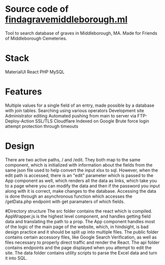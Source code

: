 # Source code of [findagravemiddleborough.ml](https://findagravemiddleborough.ml)
Tool to search database of graves in Middleborough, MA. Made for Friends of Middleborough Cemeteries.

# Stack

MaterialUI
React
PHP
MySQL

# Features

Multiple values for a single field of an entry, made possible by a database with join tables.
Searching using various operators
Development site
Administrator editing
Automated pushing from main to server via FTP-Deploy-Action
SSL/TLS
Cloudflare
Indexed on Google
Brute force login attempt protection through timeouts


# Design 

There are two active paths, / and /edit. They both map to the same <App /> component, which is initialized with information about the fields from the same json file used to help convert the input xlsx to sql. However, when the edit path is accessed, there is an "edit" parameter which is passed to the App component as well, which renders all the data as links, which take you to a page where you can modify the data and then if the password you input along with it is correct, make changes to the database. Accessing the data is done through an asynchronous function which accesses the /getData.php endpoint with get paramaters of which fields.  


#Directory structure
The src folder contains the react which is compiled. AppWrapper.js is the highest level component, and handles getting field data and translating the path to a prop. The App component handles most of the logic of the main page of the website, which, in hindsight, is bad design practice and it should be split up into multiple files.  The public folder contains certain accessory files, like Google Search Verification, as well as files necessary to properly direct traffic and render the React. The api folder contains endpoints and the page displayed when you attempt to edit the site. The data folder contains utility scripts to parse the Excel data and turn it into SQL.
